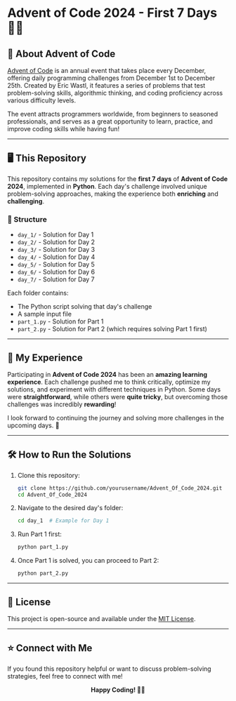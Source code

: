 # Advent of Code 2024 - First 7 Days🧑‍💻

## 🎄 About Advent of Code
[Advent of Code](https://adventofcode.com/) is an annual event that takes place every December, offering daily programming challenges from December 1st to December 25th. Created by Eric Wastl, it features a series of problems that test problem-solving skills, algorithmic thinking, and coding proficiency across various difficulty levels. 

The event attracts programmers worldwide, from beginners to seasoned professionals, and serves as a great opportunity to learn, practice, and improve coding skills while having fun!

---

## 🖥️ This Repository
This repository contains my solutions for the **first 7 days** of **Advent of Code 2024**, implemented in **Python**. Each day's challenge involved unique problem-solving approaches, making the experience both **enriching** and **challenging**. 

### 📁 Structure
- `day_1/` - Solution for Day 1
- `day_2/` - Solution for Day 2
- `day_3/` - Solution for Day 3
- `day_4/` - Solution for Day 4
- `day_5/` - Solution for Day 5
- `day_6/` - Solution for Day 6
- `day_7/` - Solution for Day 7

Each folder contains:
- The Python script solving that day's challenge 
- A sample input file 
- `part_1.py` - Solution for Part 1
- `part_2.py` - Solution for Part 2 (which requires solving Part 1 first)

---

## 🚀 My Experience
Participating in **Advent of Code 2024** has been an **amazing learning experience**. Each challenge pushed me to think critically, optimize my solutions, and experiment with different techniques in Python. Some days were **straightforward**, while others were **quite tricky**, but overcoming those challenges was incredibly **rewarding**!

I look forward to continuing the journey and solving more challenges in the upcoming days. 🚀

---

## 🛠️ How to Run the Solutions
1. Clone this repository:
   ```sh
   git clone https://github.com/yourusername/Advent_Of_Code_2024.git
   cd Advent_Of_Code_2024
   ```
2. Navigate to the desired day's folder:
   ```sh
   cd day_1  # Example for Day 1
   ```
3. Run Part 1 first:
   ```sh
   python part_1.py
   ```
4. Once Part 1 is solved, you can proceed to Part 2:
   ```sh
   python part_2.py
   ```

---

## 📜 License
This project is open-source and available under the [MIT License](LICENSE).

---

## ⭐ Connect with Me
If you found this repository helpful or want to discuss problem-solving strategies, feel free to connect with me!

<p align="center"><b> Happy Coding! 🎄✨</b></p>
